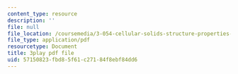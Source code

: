 ```yaml
---
content_type: resource
description: ''
file: null
file_location: /coursemedia/3-054-cellular-solids-structure-properties-and-applications-spring-2015/57150823fbd85f61c27184f8ebf84dd6_v73uMp1fPjM.pdf
file_type: application/pdf
resourcetype: Document
title: 3play pdf file
uid: 57150823-fbd8-5f61-c271-84f8ebf84dd6
---
```

